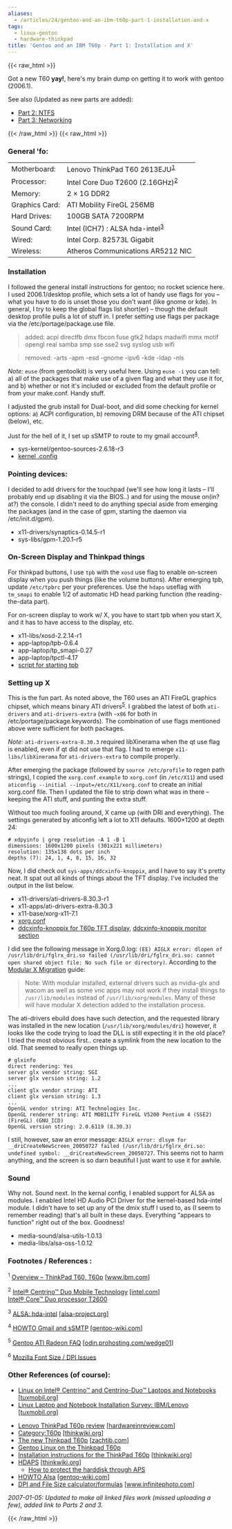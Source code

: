 ```yaml
---
aliases:
  - /articles/24/gentoo-and-an-ibm-t60p-part-1-installation-and-x
tags:
  - linux-gentoo
  - hardware-thinkpad
title: 'Gentoo and an IBM T60p - Part 1: Installation and X'
---
```

{{< raw_html >}}
<p>Got a new T60 <strong>yay!</strong>, here's my brain dump on getting it to work with gentoo (2006.1).</p>

<p>See also (Updated as new parts are added):</p>

<ul>
	<li><a href="/2007/01/05/gentoo-and-an-ibm-t60p-part-2-dual-boot-ntfs.html">Part 2: <span class="caps">NTFS</span></a></li>
	<li><a href="/2007/01/05/gentoo-and-an-ibm-t60p-part-3-networking.html">Part 3: Networking</a></li>
</ul>
{{< /raw_html >}}
<!--more-->
{{< raw_html >}}
<h3>General 'fo:</h3>

<table>
	<tr>
		<td>Motherboard: 	</td>
		<td>Lenovo ThinkPad T60 2613EJU<sup id="fnrev21131636054fd685f89dc07" class="footnote"><a href="#fn21131636054fd685f89dc07">1</a></sup></td>
	</tr>
	<tr>
		<td>Processor:  	</td>
		<td>Intel Core Duo T2600 (2.16GHz)<sup id="fnrev15003744444fd685f89de7a" class="footnote"><a href="#fn15003744444fd685f89de7a">2</a></sup></td>
	</tr>
	<tr>
		<td>Memory: 	</td>
		<td>2 &#215; 1G DDR2</td>
	</tr>
	<tr>
		<td>Graphics Card: </td>
		<td><span class="caps">ATI</span> Mobility FireGL 256MB</td>
	</tr>
	<tr>
		<td>Hard Drives: 	</td>
		<td>100GB <span class="caps">SATA</span> 7200RPM</td>
	</tr>
	<tr>
		<td>Sound Card:    </td>
		<td>Intel (ICH7) : <span class="caps">ALSA</span> hda-intel<sup id="fnrev16564309884fd685f89e634" class="footnote"><a href="#fn16564309884fd685f89e634">3</a></sup></td>
	</tr>
	<tr>
		<td>Wired:         </td>
		<td>Intel Corp. 82573L Gigabit</td>
	</tr>
	<tr>
		<td>Wireless:      </td>
		<td>Atheros Communications AR5212 <span class="caps">NIC</span></td>
	</tr>
</table>

<h3>Installation</h3>

<p>I followed the general install instructions for gentoo; no rocket science here. I used 2006.1/desktop profile, which sets a lot of handy use flags for you – what you have to do is unset those you don't want (like gnome or kde). In general, I try to keep the global flags list short(er) – though the default desktop profile pulls a lot of stuff in. I prefer setting use flags per package via the /etc/portage/package.use file.</p>

<blockquote>
	<p>added: acpi directfb dmx fbcon fuse gtk2 hdaps madwifi mmx motif opengl real samba smp sse sse2 svg syslog usb wifi</p>
</blockquote>

<blockquote>
	<p>removed: -arts -apm -esd -gnome -ipv6 -kde -ldap -nls</p>
</blockquote>

<p><em>Note:</em> <code>euse</code> (from gentoolkit) is very useful here. Using <code>euse -i</code> you can tell: a) all of the packages that make use of a given flag and what they use it for, and b) whether or not it's included or excluded from the default profile or from your make.conf. Handy stuff. </p>

<p>I adjusted the grub install for Dual-boot, and did some checking for kernel options: a) <span class="caps">ACPI</span> configuration, b) removing <span class="caps">DRM</span> because of the <span class="caps">ATI</span> chipset (below), etc.</p>

<p>Just for the hell of it, I set up sSMTP to route to my gmail account<sup id="fnrev4313280124fd685f89fc9d" class="footnote"><a href="#fn4313280124fd685f89fc9d">4</a></sup>.</p>

<ul>
	<li>sys-kernel/gentoo-sources-2.6.18-r3</li>
	<li><a href="/files/config-2.6.18-gentoo-r3.txt">kernel .config</a></li>
</ul>

<h3>Pointing devices: </h3>

<p>I decided to add drivers for the touchpad (we'll see how long it lasts – I'll probably end up disabling it via the <span class="caps">BIOS</span>..) and for using the mouse on(in? at?) the console. I didn't need to do anything special aside from emerging the packages (and in the case of gpm, starting the daemon via /etc/init.d/gpm).</p>

<ul>
	<li>x11-drivers/synaptics-0.14.5-r1</li>
	<li>sys-libs/gpm-1.20.1-r5</li>
</ul>

<h3>On-Screen Display and Thinkpad things</h3>

<p>For thinkpad buttons, I use <code>tpb</code> with the <code>xosd</code> use flag to enable on-screen display when you push things (like the volume buttons). After emerging tpb, update <code>/etc/tpbrc</code> per your preferences. Use the <code>hdaps</code> useflag with <code>tm_smapi</code> to enable 1/2 of automatic HD head parking function (the reading-the-data part).</p>

<p>For on-screen display to work w/ X, you have to start tpb when you start X, and it has to have access to the display, etc.</p>

<ul>
	<li>x11-libs/xosd-2.2.14-r1</li>
	<li>app-laptop/tpb-0.6.4</li>
	<li>app-laptop/tp_smapi-0.27</li>
	<li>app-laptop/tpctl-4.17</li>
	<li><a href="/files/tpb.sh">script for starting tpb</a></li>
</ul>

<h3>Setting up X</h3>

<p>This is the fun part. As noted above, the T60 uses an <span class="caps">ATI</span> FireGL graphics chipset, which means binary <span class="caps">ATI</span> drivers<sup id="fnrev19985520194fd685f8a126c" class="footnote"><a href="#fn19985520194fd685f8a126c">5</a></sup>. I grabbed the latest of both <code>ati-drivers</code> and <code>ati-drivers-extra</code> (with <code>~x86</code> for both in /etc/portage/package.keywords). The combination of use flags mentioned above were sufficient for both packages.</p>

<p><em>Note:</em> <code>ati-drivers-extra-8.30.3</code> required libXinerama when the qt use flag is enabled, even if qt did not use that flag. I had to emerge <code>x11-libs/libXinerama</code> for <code>ati-drivers-extra</code> to compile properly.</p>

<p>After emerging the package (followed by <code>source /etc/profile</code> to regen path strings), I copied the <code>xorg.conf.example</code> to <code>xorg.conf</code> (in <code>/etc/X11</code>) and used <code>aticonfig --initial --input=/etc/X11/xorg.conf</code> to create an initial xorg.conf file. Then I updated the file to strip down what was in there – keeping the <span class="caps">ATI</span> stuff, and punting the extra stuff.</p>

<p>Without too much fooling around, X came up (with <span class="caps">DRI</span> and everything). The settings generated by aticonfig left a lot to X11 defaults. 1600&#215;1200 at depth 24:<br />
<pre><code># xdpyinfo | grep resolution -A 1 -B 1
dimensions: 1600x1200 pixels (301x221 millimeters)
resolution: 135x138 dots per inch
depths (7): 24, 1, 4, 8, 15, 16, 32
</code></pre></p>

<p>Now, I did check out <code>sys-apps/ddcxinfo-knoppix</code>, and I have to say it's pretty neat. It spat out all kinds of things about the <span class="caps">TFT</span> display. I've included the output in the list below.</p>

<ul>
	<li>x11-drivers/ati-drivers-8.30.3-r1</li>
	<li>x11-apps/ati-drivers-extra-8.30.3</li>
	<li>x11-base/xorg-x11-7.1</li>
	<li><a href="/files/xorg.conf.t60p">xorg.conf</a></li>
	<li><a href="/files/T60p.ddcxinfo">ddcxinfo-knoppix for T60p <span class="caps">TFT</span> display</a>, <a href="/files/T60p.ddcxinfo.monitor">ddcxinfo-knoppix monitor section</a></li>
</ul>

<p>I did see the following message in Xorg.0.log: <code>(EE) AIGLX error: dlopen of /usr/lib/dri/fglrx_dri.so failed (/usr/lib/dri/fglrx_dri.so: cannot open shared object file: No such file or directory)</code>. According to the <a href="http://www.gentoo.org/proj/en/desktop/x/x11/modular-x-howto.xml">Modular X Migration</a> guide:</p>

<blockquote>
	<p>Note: With modular installed, external drivers such as nvidia-glx and wacom as well as some vnc apps may not work if they install things to <code>/usr/lib/modules</code> instead of <code>/usr/lib/xorg/modules</code>. Many of these will have modular X detection added to the installation process.</p>
</blockquote>

<p>The ati-drivers ebuild does have such detection, and the requested library was installed in the new location (<code>/usr/lib/xorg/modules/dri</code>) however, it looks like the code trying to load the <span class="caps">DLL</span> is still expecting it in the old place?  I tried the most obvious first.. create a symlink from the new location to the old. That seemed to really open things up.</p>

<pre><code># glxinfo
direct rendering: Yes
server glx vendor string: SGI
server glx version string: 1.2
...
client glx vendor string: ATI
client glx version string: 1.3
...
OpenGL vendor string: ATI Technologies Inc.
OpenGL renderer string: ATI MOBILITY FireGL V5200 Pentium 4 (SSE2) (FireGL) (GNU_ICD)
OpenGL version string: 2.0.6119 (8.30.3)
</code></pre>

<p>I still, however, saw an error message: <code>AIGLX error: dlsym for __driCreateNewScreen_20050727 failed (/usr/lib/dri/fglrx_dri.so: undefined symbol: __driCreateNewScreen_20050727</code>. This seems not to harm anything, and the screen is so darn beautiful I just want to use it for awhile.</p>

<h3>Sound</h3>

<p>Why not. Sound next. In the kernal config, I enabled support for <span class="caps">ALSA</span> as modules. I enabled Intel HD Audio PCI Driver for the kernel-based hda-intel module. I didn't have to set up any of the dmix stuff I used to, as (I seem to remember reading) that's all built in these days. Everything "appears to function" right out of the box. Goodness!</p>

<ul>
	<li>media-sound/alsa-utils-1.0.13</li>
	<li>media-libs/alsa-oss-1.0.12</li>
</ul>

<h3>Footnotes / References :</h3>

<p id="fn21131636054fd685f89dc07" class="footnote"><sup>1</sup> <a href="http://www-307.ibm.com/pc/support/site.wss/document.do?sitestyle=lenovo&amp;lndocid=MIGR-62487">Overview – ThinkPad T60, T60p</a> <span class="attribute">[<a href="http://www.ibm.com">www.ibm.com</a>]</span></p>

<p id="fn15003744444fd685f89de7a" class="footnote"><sup>2</sup> <a href="http://support.intel.com/support/notebook/centrino/duo/">Intel&#174; Centrino&#8482; Duo Mobile Technology</a> <span class="attribute">[<a href="http://www.intel.com">intel.com</a>]</span><br />
<a href="http://processorfinder.intel.com/details.aspx?sSpec=SL8VN">Intel&#174; Core&#8482; Duo processor T2600</a></p>

<p id="fn16564309884fd685f89e634" class="footnote"><sup>3</sup> <a href="http://www.alsa-project.org/alsa-doc/doc-php/template.php?company=Intel&amp;card=ICH+southbridge+HD-audio+and+modem.&amp;chip=ICH6%2C+ICH6M%2C+ICH7%2C+ESB2&amp;module=hda-intel"><span class="caps">ALSA</span>: hda-intel</a> <span class="attribute">[<a href="http://www.alsa-project.org">alsa-project.org</a>]</span></p>

<p id="fn4313280124fd685f89fc9d" class="footnote"><sup>4</sup> <a href="http://gentoo-wiki.com/HOWTO_Gmail_and_sSMTP"><span class="caps">HOWTO</span> Gmail and sSMTP</a> <span class="attribute">[<a href="http://gentoo-wiki.com/">gentoo-wiki.com</a>]</span></p>

<p id="fn19985520194fd685f8a126c" class="footnote"><sup>5</sup> <a href="http://odin.prohosting.com/wedge01/gentoo-radeon-faq.html#1_whyuse">Gentoo <span class="caps">ATI</span> Radeon <span class="caps">FAQ</span></a> <span class="attribute">[<a href="http://odin.prohosting.com/wedge01/">odin.prohosting.com/wedge01</a>]</span></p>

<p id="fn6" class="footnote"><sup>6</sup> <a href="http://www.mozilla.org/unix/dpi.html">Mozilla Font Size / <span class="caps">DPI</span> Issues</a></p>

<h3>Other References (of course):</h3>

<ul>
	<li><a href="http://tuxmobil.org/centrino.html">Linux on Intel&#174; Centrino&#8482; and Centrino-Duo&#8482; Laptops and Notebooks</a> <span class="attribute">[<a href="http://tuxmobil.org/">tuxmobil.org</a>]</span></li>
	<li><a href="http://tuxmobil.org/ibm.html">Linux Laptop and Notebook Installation Survey: <span class="caps">IBM</span>/Lenovo</a> <span class="attribute">[<a href="http://tuxmobil.org/">tuxmobil.org</a>]</span></li>
</ul>

<ul>
	<li><a href="http://www.hardwareinreview.com/cms/content/view/49">Lenovo ThinkPad T60p review</a> <span class="attribute">[<a href="http://www.hardwareinreview.com">hardwareinreview.com</a>]</span></li>
	<li><a href="http://thinkwiki.org/wiki/Category:T60p">Category:T60p</a> <span class="attribute">[<a href="http://thinkwiki.org/">thinkwiki.org</a>]</span></li>
	<li><a href="http://zachtib.com/?p=19">The new Thinkpad T60p</a> <span class="attribute">[<a href="http://zachtib.com">zachtib.com</a>]</span></li>
	<li><a href="http://buzzy.tesuji.org/thinkpad_t60p.html">Gentoo Linux on the Thinkpad T60p</a></li>
	<li><a href="http://www.thinkwiki.org/wiki/Installation_instructions_for_the_ThinkPad_T60p">Installation instructions for the ThinkPad T60p</a> <span class="attribute">[<a href="http://www.thinkwiki.org">thinkwiki.org</a>]</span></li>
	<li><a href="http://www.thinkwiki.org/wiki/HDAPS"><span class="caps">HDAPS</span></a> <span class="attribute">[<a href="http://www.thinkwiki.org">thinkwiki.org</a>]</span>
<ul>
	<li><a href="http://www.thinkwiki.org/wiki/How_to_protect_the_harddisk_through_APS">How to protect the harddisk through <span class="caps">APS</span></a></li>
</ul></li>
	<li><a href="http://gentoo-wiki.com/HOWTO_ALSA_sound_mixer_aka_dmix" title="Complete, include sound mixer"><span class="caps">HOWTO</span> Alsa</a> <span class="attribute">[<a href="http://gentoo-wiki.com">gentoo-wiki.com</a>]</span></li>
	<li><a href="http://www.infinitephoto.com/pages/dpi.htm"><span class="caps">DPI</span> and File Size calculator/formulas</a> <span class="attribute">[<a href="http://www.infinitephoto.com">www.infinitephoto.com</a>]</span></li>
</ul>

<p><em>2007-01-05: Updated to make all linked files work (missed uploading a few), added link to Parts 2 and 3.</em></p>
{{< /raw_html >}}
